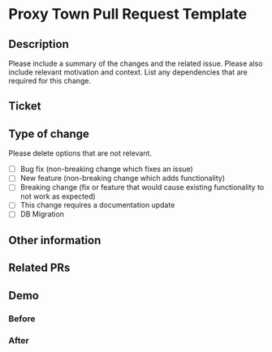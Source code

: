 # Proxy Town Pull Request Template

## Description

Please include a summary of the changes and the related issue. Please also include relevant motivation and context. List any dependencies that are required for this change.

## Ticket

## Type of change

Please delete options that are not relevant.

- [ ] Bug fix (non-breaking change which fixes an issue)
- [ ] New feature (non-breaking change which adds functionality)
- [ ] Breaking change (fix or feature that would cause existing functionality to not work as expected)
- [ ] This change requires a documentation update
- [ ] DB Migration

## Other information

## Related PRs

## Demo
### Before
### After
